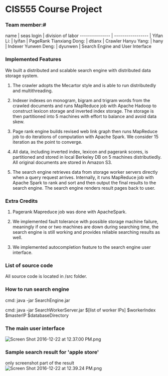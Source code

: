 # CIS555 Course Project #

### Team member:# 
name 		|   seas login 	    |	division of labor 
--------------- | ----------------- |
Yifan Li:	|   lyifan	    |	PageRank
Tianxiang Dong: |   dtianx	    |	Crawler
Hanyu Yang:     |   hany	    |	Indexer
Yunwen Deng: 	|   dyunwen  	    |	Search Engine and User Interface   

### Implemented Features ###
We built a distributed and scalable search engine with distributed data storage system.
 
1. The crawler adopts the Mecartor style and is able to run distributedly and multithreading.

2. Indexer indexes on monogram, bigram and trigram words from the crawled documents and runs MapReduce job with Apache Hadoop to construct lexicon storage and inverted index storage. The storage is then partitioned into 5 machines with effort to balance and avoid data skew. 

3. Page rank engine builds revised web link graph then runs MapReduce job to do iterations of computation with Apache Spark. We consider 15 iteration as the point to converge.

4. All data, including inverted index, lexicon and pagerank scores, is partitioned and stored in local Berkeley DB on 5 machines distributiedly. All original documents are stored in Amazon S3.

5. The search engine retrieves data from storage worker servers directly when a query request arrives. Internally, it runs MapReduce job with Apache Spark to rank and sort and then output the final results to the search engine. The search engine renders result pages back to user.

### Extra Credits ###
1. Pagerank Mapreduce job was done with ApacheSpark.

2. We implemented fault tolerance with possible storage machine failure, meaningly if one or two machines are down during searching time, the search engine is still working and provides reliable searching results as well.

3. We implemented autocompletion feature to the search engine user interface.

### List of source code ###
All source code is located in /src folder. 

### How to run search engine ###
cmd: java -jar SearchEngine.jar

cmd: java -jar SearchWorkerServer.jar $[list of worker IPs] $workerIndex $masterIP $databaseDirectory

### The main user interface ###
![Screen Shot 2016-12-22 at 12.37.00 PM.png](https://bitbucket.org/repo/KEGKdX/images/2204763337-Screen%20Shot%202016-12-22%20at%2012.37.00%20PM.png)
### Sample search result for 'apple store' ###
only screenshot part of the result
![Screen Shot 2016-12-22 at 12.39.24 PM.png](https://bitbucket.org/repo/KEGKdX/images/1235682600-Screen%20Shot%202016-12-22%20at%2012.39.24%20PM.png)
